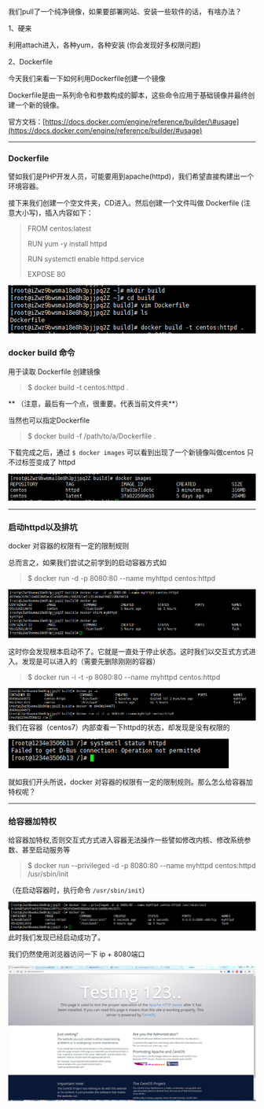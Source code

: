 我们pull了一个纯净镜像，如果要部署网站、安装一些软件的话， 有啥办法？

1、硬来

利用attach进入，各种yum，各种安装 \(你会发现好多权限问题\)

2、Dockerfile

今天我们来看一下如何利用Dockerfile创建一个镜像

Dockerfile是由一系列命令和参数构成的脚本，这些命令应用于基础镜像并最终创建一个新的镜像。

官方文档：[https://docs.docker.com/engine/reference/builder/\#usage](https://docs.docker.com/engine/reference/builder/#usage)

---

### Dockerfile

譬如我们是PHP开发人员，可能要用到apache\(httpd\)，我们希望直接构建出一个环境容器。

接下来我们创建一个空文件夹，CD进入。然后创建一个文件叫做 Dockerfile \(注意大小写\)，插入内容如下：

> FROM centos:latest
>
> RUN yum -y install httpd
>
> RUN  systemctl enable httpd.service
>
> EXPOSE 80

![](/assets/659659569import.png)

### docker build 命令

用于读取 Dockerfile 创建镜像

> $ docker build -t centos:httpd .

** （注意，最后有一个点，很重要。代表当前文件夹**）

当然也可以指定Dockerfile

> $ docker build -f /path/to/a/Dockerfile .

下载完成之后，通过 `$ docker images` 可以看到出现了一个新镜像叫做centos 只不过标签变成了 httpd

![](/assets/213123123import.png)

---

### 启动httpd以及排坑

docker 对容器的权限有一定的限制规则

总而言之，如果我们尝试之前学到的启动容器方式如

> $ docker run  -d -p 8080:80 --name myhttpd centos:httpd

![](/assets/67342import.png)

这时你会发现根本启动不了。它就是一直处于停止状态。这时我们以交互式方式进入。发现是可以进入的（需要先删除刚刚的容器）

> $ docker run -i -t  -p 8080:80 --name myhttpd centos:httpd

![](/assets/54545544545import.png)我们在容器（centos7）内部查看一下httpd的状态，却发现是没有权限的

![](/assets/56565import.png)

就如我们开头所说，docker 对容器的权限有一定的限制规则。那么怎么给容器加特权呢？

---

### 给容器加特权

给容器加特权,否则交互式方式进入容器无法操作一些譬如修改内核、修改系统参数、甚至启动服务等

> $ docker run --privileged -d -p 8080:80 --name myhttpd centos:httpd /usr/sbin/init

（在启动容器时，执行命令 `/usr/sbin/init`）

![](/assets/1312331123import.png)此时我们发现已经启动成功了。

我们仍然使用浏览器访问一下 ip + 8080端口

![](/assets/6656766import.png)

